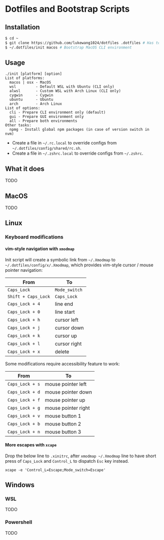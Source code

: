 # Dotfiles and Bootstrap Scripts

## Installation

```bash
$ cd ~
$ git clone https://github.com/lukewang1024/dotfiles .dotfiles # Has to be `.dotfiles`
$ ~/.dotfiles/init macos # Bootstrap MacOS CLI environment
```

## Usage

```
./init [platform] [option]
List of platforms:
  macos | osx - MacOS
  wsl         - Default WSL with Ubuntu (CLI only)
  alwsl       - Custom WSL with Arch Linux (CLI only)
  cygwin      - Cygwin
  ubuntu      - Ubuntu
  arch        - Arch Linux
List of options:
  cli - Prepare CLI environment only (default)
  gui - Prepare GUI environment only
  all - Prepare both environments
Other tasks:
  npmg - Install global npm packages (in case of version switch in nvm)
```

- Create a file in `~/.rc.local` to override configs from `~/.dotfiles/config/shared/rc.sh`.
- Create a file in `~/.zshrc.local` to override configs from `~/.zshrc`.

## What it does

TODO

## MacOS

TODO

## Linux

### Keyboard modifications

#### vim-style navigation with `xmodmap`

Init script will create a symbolic link from `~/.Xmodmap` to `~/.dotfiles/config/x/.Xmodmap`, which provides vim-style cursor / mouse pointer navigation:

From | To
--- | ---
`Caps_Lock` | `Mode_switch`
`Shift + Caps_Lock` | `Caps_Lock`
`Caps_Lock + 4` | line end
`Caps_Lock + 0` | line start
`Caps_Lock + h` | cursor left
`Caps_Lock + j` | cursor down
`Caps_Lock + k` | cursor up
`Caps_Lock + l` | cursor right
`Caps_Lock + x` | delete

Some modifications require accessibility feature to work:

From | To
--- | ---
`Caps_Lock + s` | mouse pointer left
`Caps_Lock + d` | mouse pointer down
`Caps_Lock + f` | mouse pointer up
`Caps_Lock + g` | mouse pointer right
`Caps_Lock + v` | mouse button 1
`Caps_Lock + b` | mouse button 2
`Caps_Lock + n` | mouse button 3

#### More escapes with `xcape`

Drop the below line to `.xinitrc`, after `xmodmap ~/.Xmodmap` line to have short press of `Caps_Lock` and `Control_L` to dispatch `Esc` key instead.

```
xcape -e 'Control_L=Escape;Mode_switch=Escape'
```

## Windows

### WSL

TODO

### Powershell

TODO
